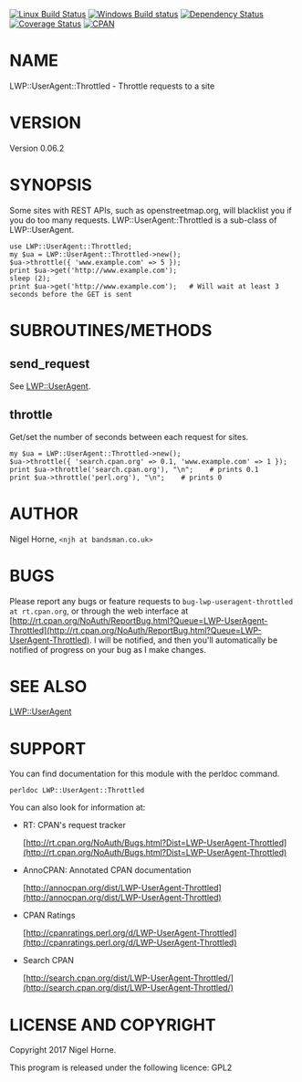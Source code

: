 [![Linux Build Status](https://travis-ci.org/nigelhorne/LWP-UserAgent-Throttled.svg?branch=master)](https://travis-ci.org/nigelhorne/LWP-UserAgent-Throttled)
[![Windows Build status](https://ci.appveyor.com/api/projects/status/1t1yhvagx00c2qi8?svg=true)](https://ci.appveyor.com/project/nigelhorne/cgi-info)
[![Dependency Status](https://dependencyci.com/github/nigelhorne/LWP-UserAgent-Throttled/badge)](https://dependencyci.com/github/nigelhorne/LWP-UserAgent-Throttled)
[![Coverage Status](https://coveralls.io/repos/github/nigelhorne/LWP-UserAgent-Throttled/badge.svg?branch=master)](https://coveralls.io/github/nigelhorne/LWP-UserAgent-Throttled?branch=master)
[![CPAN](https://img.shields.io/cpan/v/LWP-UserAgent-Throttled.svg)](http://search.cpan.org/~nhorne/LWP-UserAgent-Throttled/)

# NAME

LWP::UserAgent::Throttled - Throttle requests to a site

# VERSION

Version 0.06.2

# SYNOPSIS

Some sites with REST APIs, such as openstreetmap.org, will blacklist you if you do too many requests.
LWP::UserAgent::Throttled is a sub-class of LWP::UserAgent.

    use LWP::UserAgent::Throttled;
    my $ua = LWP::UserAgent::Throttled->new();
    $ua->throttle({ 'www.example.com' => 5 });
    print $ua->get('http://www.example.com');
    sleep (2);
    print $ua->get('http://www.example.com');   # Will wait at least 3 seconds before the GET is sent

# SUBROUTINES/METHODS

## send\_request

See [LWP::UserAgent](https://metacpan.org/pod/LWP::UserAgent).

## throttle

Get/set the number of seconds between each request for sites.

    my $ua = LWP::UserAgent::Throttled->new();
    $ua->throttle({ 'search.cpan.org' => 0.1, 'www.example.com' => 1 });
    print $ua->throttle('search.cpan.org'), "\n";    # prints 0.1
    print $ua->throttle('perl.org'), "\n";    # prints 0

# AUTHOR

Nigel Horne, `<njh at bandsman.co.uk>`

# BUGS

Please report any bugs or feature requests to `bug-lwp-useragent-throttled at rt.cpan.org`,
or through the web interface at
[http://rt.cpan.org/NoAuth/ReportBug.html?Queue=LWP-UserAgent-Throttled](http://rt.cpan.org/NoAuth/ReportBug.html?Queue=LWP-UserAgent-Throttled).
I will be notified, and then you'll
automatically be notified of progress on your bug as I make changes.

# SEE ALSO

[LWP::UserAgent](https://metacpan.org/pod/LWP::UserAgent)

# SUPPORT

You can find documentation for this module with the perldoc command.

    perldoc LWP::UserAgent::Throttled

You can also look for information at:

- RT: CPAN's request tracker

    [http://rt.cpan.org/NoAuth/Bugs.html?Dist=LWP-UserAgent-Throttled](http://rt.cpan.org/NoAuth/Bugs.html?Dist=LWP-UserAgent-Throttled)

- AnnoCPAN: Annotated CPAN documentation

    [http://annocpan.org/dist/LWP-UserAgent-Throttled](http://annocpan.org/dist/LWP-UserAgent-Throttled)

- CPAN Ratings

    [http://cpanratings.perl.org/d/LWP-UserAgent-Throttled](http://cpanratings.perl.org/d/LWP-UserAgent-Throttled)

- Search CPAN

    [http://search.cpan.org/dist/LWP-UserAgent-Throttled/](http://search.cpan.org/dist/LWP-UserAgent-Throttled/)

# LICENSE AND COPYRIGHT

Copyright 2017 Nigel Horne.

This program is released under the following licence: GPL2
